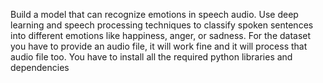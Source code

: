 Build a model that can recognize emotions in speech audio. Use deep learning and speech processing techniques to classify spoken sentences into different emotions like happiness, anger, or sadness.
For the dataset you have to provide an audio file, it will work fine and it will process that audio file too.
You have to install all the required python libraries and dependencies

